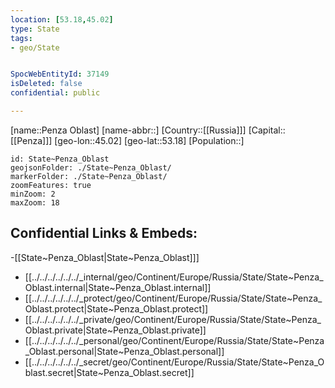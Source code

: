 ```yaml
---
location: [53.18,45.02]
type: State
tags:
- geo/State


SpocWebEntityId: 37149
isDeleted: false
confidential: public

---
```

[name::Penza Oblast]
[name-abbr::]
[Country::[[Russia]]]
[Capital::[[Penza]]]
[geo-lon::45.02]
[geo-lat::53.18]
[Population::]



```leaflet
id: State~Penza_Oblast
geojsonFolder: ./State~Penza_Oblast/
markerFolder: ./State~Penza_Oblast/
zoomFeatures: true 
minZoom: 2 
maxZoom: 18
```


## Confidential Links & Embeds: 
-[[State~Penza_Oblast|State~Penza_Oblast]]] 
- [[../../../../../../_internal/geo/Continent/Europe/Russia/State/State~Penza_Oblast.internal|State~Penza_Oblast.internal]] 
- [[../../../../../../_protect/geo/Continent/Europe/Russia/State/State~Penza_Oblast.protect|State~Penza_Oblast.protect]] 
- [[../../../../../../_private/geo/Continent/Europe/Russia/State/State~Penza_Oblast.private|State~Penza_Oblast.private]] 
- [[../../../../../../_personal/geo/Continent/Europe/Russia/State/State~Penza_Oblast.personal|State~Penza_Oblast.personal]] 
- [[../../../../../../_secret/geo/Continent/Europe/Russia/State/State~Penza_Oblast.secret|State~Penza_Oblast.secret]] 
